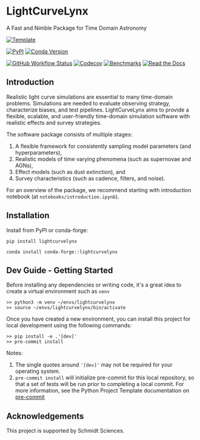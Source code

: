 # LightCurveLynx

A Fast and Nimble Package for Time Domain Astronomy

[![Template](https://img.shields.io/badge/Template-LINCC%20Frameworks%20Python%20Project%20Template-brightgreen)](https://lincc-ppt.readthedocs.io/en/latest/)

[![PyPI](https://img.shields.io/pypi/v/lightcurvelynx?color=blue&logo=pypi&logoColor=white)](https://pypi.org/project/lightcurvelynx/)
[![Conda Version](https://img.shields.io/conda/vn/conda-forge/citation-compass.svg)](https://anaconda.org/conda-forge/citation-compass)

[![GitHub Workflow Status](https://img.shields.io/github/actions/workflow/status/lincc-frameworks/lightcurvelynx/smoke-test.yml)](https://github.com/lincc-frameworks/lightcurvelynx/actions/workflows/smoke-test.yml)
[![Codecov](https://codecov.io/gh/lincc-frameworks/lightcurvelynx/branch/main/graph/badge.svg)](https://codecov.io/gh/lincc-frameworks/lightcurvelynx)
[![Benchmarks](https://img.shields.io/github/actions/workflow/status/lincc-frameworks/lightcurvelynx/asv-main.yml?label=benchmarks)](https://lincc-frameworks.github.io/lightcurvelynx/)
[![Read the Docs](https://img.shields.io/readthedocs/lightcurvelynx)](https://lightcurvelynx.readthedocs.io/)


## Introduction

Realistic light curve simulations are essential to many time-domain problems. 
Simulations are needed to evaluate observing strategy, characterize biases, 
and test pipelines. LightCurveLynx aims to provide a flexible, scalable, and user-friendly
time-domain simulation software with realistic effects and survey strategies.

The software package consists of multiple stages:
1. A flexible framework for consistently sampling model parameters (and hyperparameters),
2. Realistic models of time varying phenomena (such as supernovae and AGNs),
3. Effect models (such as dust extinction), and
4. Survey characteristics (such as cadence, filters, and noise).

For an overview of the package, we recommend starting with introduction notebook 
(at `notebooks/introduction.ipynb`).


## Installation

Install from PyPI or conda-forge:

```
pip install lightcurvelynx
```

```
conda install conda-forge::lightcurvelynx
```


## Dev Guide - Getting Started

Before installing any dependencies or writing code, it's a great idea to create a
virtual environment such as `venv`

```
>> python3 -m venv ~/envs/lightcurvelynx
>> source ~/envs/lightcurvelynx/bin/activate
```

Once you have created a new environment, you can install this project for local
development using the following commands:

```
>> pip install -e .'[dev]'
>> pre-commit install
```

Notes:
1. The single quotes around `'[dev]'` may not be required for your operating system.
2. `pre-commit install` will initialize pre-commit for this local repository, so
   that a set of tests will be run prior to completing a local commit. For more
   information, see the Python Project Template documentation on 
   [pre-commit](https://lincc-ppt.readthedocs.io/en/latest/practices/precommit.html)

## Acknowledgements

This project is supported by Schmidt Sciences.